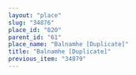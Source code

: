 ```yaml
---
layout: "place"
slug: "34876"
place_id: "820"
parent_id: "61"
place_name: "Balnamhe [Duplicate]"
title: "Balnamhe [Duplicate]"
previous_item: "34879"
---
```


